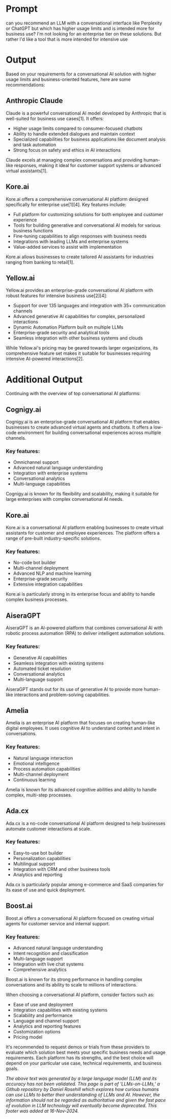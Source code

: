 # Prompt

can you recommend an LLM with a conversational interface like Perplexity or ChatGPT but which has higher usage limits and is intended more for business use? I'm not looking for an enterprise tier on these solutions. But rather I'd like a tool that is more intended for intensive use

# Output

Based on your requirements for a conversational AI solution with higher usage limits and business-oriented features, here are some recommendations:

## Anthropic Claude

Claude is a powerful conversational AI model developed by Anthropic that is well-suited for business use cases\[1]. It offers:

- Higher usage limits compared to consumer-focused chatbots
- Ability to handle extended dialogues and maintain context
- Specialized capabilities for business applications like document analysis and task automation
- Strong focus on safety and ethics in AI interactions

Claude excels at managing complex conversations and providing human-like responses, making it ideal for customer support systems or advanced virtual assistants\[1].

## Kore.ai

Kore.ai offers a comprehensive conversational AI platform designed specifically for enterprise use\[1]\[4]. Key features include:

- Full platform for customizing solutions for both employee and customer experience
- Tools for building generative and conversational AI models for various business functions
- Fine-tuning capabilities to align responses with business needs
- Integrations with leading LLMs and enterprise systems
- Value-added services to assist with implementation

Kore.ai allows businesses to create tailored AI assistants for industries ranging from banking to retail\[1].

## Yellow.ai

Yellow.ai provides an enterprise-grade conversational AI platform with robust features for intensive business use\[2]\[4]:

- Support for over 135 languages and integration with 35+ communication channels
- Advanced generative AI capabilities for complex, personalized interactions
- Dynamic Automation Platform built on multiple LLMs
- Enterprise-grade security and analytical tools
- Seamless integration with other business systems and clouds

While Yellow.ai's pricing may be geared towards larger organizations, its comprehensive feature set makes it suitable for businesses requiring intensive AI-powered interactions\[2].

# Additional Output

Continuing with the overview of top conversational AI platforms:

## Cognigy.ai

Cognigy.ai is an enterprise-grade conversational AI platform that enables businesses to create advanced virtual agents and chatbots. It offers a low-code environment for building conversational experiences across multiple channels.

### Key features:

- Omnichannel support
- Advanced natural language understanding
- Integration with enterprise systems
- Conversational analytics
- Multi-language capabilities

Cognigy.ai is known for its flexibility and scalability, making it suitable for large enterprises with complex conversational AI needs.

## Kore.ai

Kore.ai is a conversational AI platform enabling businesses to create virtual assistants for customer and employee experiences. The platform offers a range of pre-built industry-specific solutions.

### Key features:

- No-code bot builder
- Multi-channel deployment
- Advanced NLP and machine learning
- Enterprise-grade security
- Extensive integration capabilities

Kore.ai is particularly strong in its enterprise focus and ability to handle complex business processes.

## AiseraGPT

AiseraGPT is an AI-powered platform that combines conversational AI with robotic process automation (RPA) to deliver intelligent automation solutions.

### Key features:

- Generative AI capabilities
- Seamless integration with existing systems
- Automated ticket resolution
- Conversational analytics
- Multi-language support

AiseraGPT stands out for its use of generative AI to provide more human-like interactions and problem-solving capabilities.

## Amelia

Amelia is an enterprise AI platform that focuses on creating human-like digital employees. It uses cognitive AI to understand context and intent in conversations.

### Key features:

- Natural language interaction
- Emotional intelligence
- Process automation capabilities
- Multi-channel deployment
- Continuous learning

Amelia is known for its advanced cognitive abilities and ability to handle complex, multi-step processes.

## Ada.cx

Ada.cx is a no-code conversational AI platform designed to help businesses automate customer interactions at scale.

### Key features:

- Easy-to-use bot builder
- Personalization capabilities
- Multilingual support
- Integration with CRM and other business tools
- Analytics and reporting

Ada.cx is particularly popular among e-commerce and SaaS companies for its ease of use and quick deployment.

## Boost.ai

Boost.ai offers a conversational AI platform focused on creating virtual agents for customer service and internal support.

### Key features:

- Advanced natural language understanding
- Intent recognition and classification
- Multi-language support
- Integration with live chat systems
- Comprehensive analytics

Boost.ai is known for its strong performance in handling complex conversations and its ability to scale to millions of interactions.

When choosing a conversational AI platform, consider factors such as:

- Ease of use and deployment
- Integration capabilities with existing systems
- Scalability and performance
- Language and channel support
- Analytics and reporting features
- Customization options
- Pricing model

It's recommended to request demos or trials from these providers to evaluate which solution best meets your specific business needs and usage requirements. Each platform has its strengths, and the best choice will depend on your particular use case, technical requirements, and business goals.

*The above text was generated by a large language model (LLM) and its accuracy has not been validated. This page is part of 'LLMs-on-LLMs,' a Github repository by Daniel Rosehill which explores how curious humans can use LLMs to better their understanding of LLMs and AI. However, the information should not be regarded as authoritative and given the fast pace of evolution in LLM technology will eventually become deprecated. This footer was added at 16-Nov-2024.*


